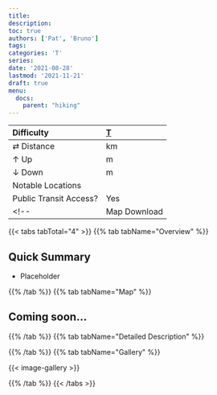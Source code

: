 ```yaml
---
title: 
description: 
toc: true
authors: ['Pat', 'Bruno']
tags:
categories: 'T'
series:
date: '2021-08-28'
lastmod: '2021-11-21'
draft: true
menu:
  docs:
    parent: "hiking"
---
```

<link href="../../../style.css" rel="stylesheet"></link>

| Difficulty | [T](../overview/#wanderskala) |
| :--- | :--- |
| &#8644; Distance |  km |
| &#8593; Up |  m |
| &#8595; Down |  m |
| Notable Locations |  |
| Public Transit Access? | Yes |
<!-- | Map Download | [PDF](.pdf), [GPX](.gpx) | -->



{{< tabs tabTotal="4" >}}
{{% tab tabName="Overview" %}}

## Quick Summary

- Placeholder

{{% /tab %}}
{{% tab tabName="Map" %}}

## Coming soon...

{{% /tab %}}
{{% tab tabName="Detailed Description" %}}



{{% /tab %}}
{{% tab tabName="Gallery" %}}

{{< image-gallery >}}

{{% /tab %}}
{{< /tabs >}}